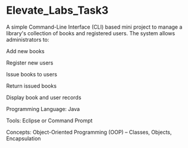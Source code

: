 # Elevate_Labs_Task3
A simple Command-Line Interface (CLI) based mini project to manage a library's collection of books and registered users. The system allows administrators to:

Add new books

Register new users

Issue books to users

Return issued books

Display book and user records

Programming Language: Java

Tools: Eclipse  or Command Prompt

Concepts: Object-Oriented Programming (OOP) – Classes, Objects, Encapsulation

